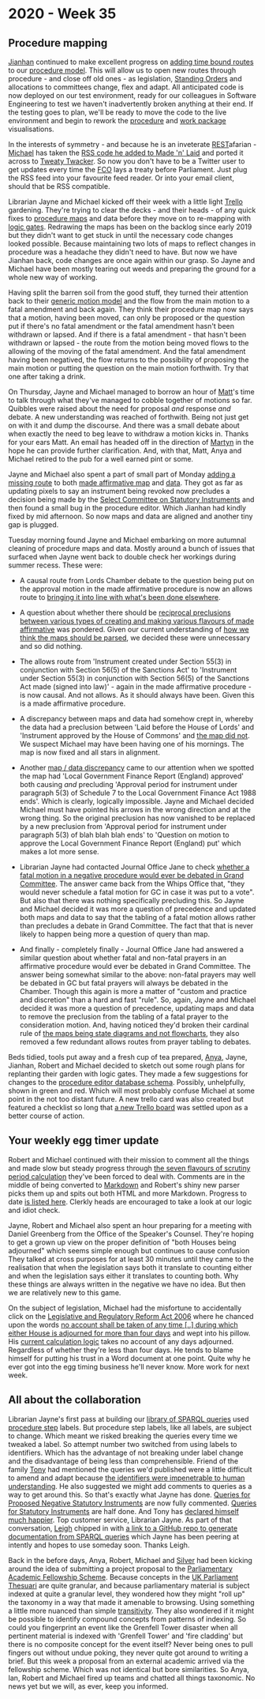 # 2020 - Week 35

## Procedure mapping

[Jianhan](https://twitter.com/jianhanzhu) continued to make excellent progress on [adding time bound routes](https://trello.com/c/CDGB80DD/57-time-bound-routes) to our [procedure model](https://ukparliament.github.io/ontologies/procedure/procedure-ontology.html). This will allow us to open new routes through procedure - and close off old ones - as legislation, [Standing Orders](https://www.parliament.uk/site-information/glossary/standing-orders/) and allocations to committees change, flex and adapt. All anticipated code is now deployed on our test environment, ready for our colleagues in Software Engineering to test we haven't inadvertently broken anything at their end. If the testing goes to plan, we'll be ready to move the code to the live environment and begin to rework the [procedure](https://procedures.azurewebsites.net/Procedures/1/graph) and [work package](https://procedures.azurewebsites.net/WorkPackages/3178/graph) visualisations.

In the interests of symmetry - and because he is an inveterate [REST](https://en.wikipedia.org/wiki/Representational_state_transfer)afarian - [Michael](http://twitter.com/fantasticlife) has taken the [RSS code he added to Made 'n' Laid](https://made-n-laid.herokuapp.com/instruments.rss) and ported it across to [Tweaty Twacker](https://tweaty-twacker.herokuapp.com/instruments.rss). So now you don't have to be a Twitter user to get updates every time the [FCO](https://www.gov.uk/government/organisations/foreign-commonwealth-office) lays a treaty before Parliament. Just plug the RSS feed into your favourite feed reader. Or into your email client, should that be RSS compatible.

Librarian Jayne and Michael kicked off their week with a little light [Trello](https://trello.com/b/HRIwjNQD/parliament-procedure) gardening. They're trying to clear the decks - and their heads - of any quick fixes to [procedure maps](https://ukparliament.github.io/ontologies/procedure/procedure-ontology.html#maps) and data before they move on to re-mapping with [logic gates](https://ukparliament.github.io/ontologies/procedure/procedure-ontology.html#d4e186). Redrawing the maps has been on the backlog since early 2019 but they didn't want to get stuck in until the necessary code changes looked possible. Because maintaining two lots of maps to reflect changes in procedure was a headache they didn't need to have. But now we have Jianhan back, code changes are once again within our grasp. So Jayne and Michael have been mostly tearing out weeds and preparing the ground for a whole new way of working.

Having split the barren soil from the good stuff, they turned their attention back to their [generic motion model](https://github.com/ukparliament/ontologies/blob/master/procedure/flowcharts/meta/motions/motion.png) and the flow from the main motion to a fatal amendment and back again. They think their procedure map now says that a motion, having been moved, can only be proposed or the question put if there's no fatal amendment or the fatal amendment hasn't been withdrawn or lapsed. And if there is a fatal amendment - that hasn't been withdrawn or lapsed - the route from the motion being moved flows to the allowing of the moving of the fatal amendment. And the fatal amendment having been negatived, the flow returns to the possibility of proposing the main motion or putting the question on the main motion forthwith. Try that one after taking a drink.

On Thursday, Jayne and Michael managed to borrow an hour of [Matt](https://twitter.com/MattKorris)'s time to talk through what they've managed to cobble together of motions so far. Quibbles were raised about the need for proposal *and* response *and* debate. A new understanding was reached of forthwith. Being not just get on with it and dump the discourse. And there was a small debate about when exactly the need to beg leave to withdraw a motion kicks in. Thanks for your ears Matt. An email has headed off in the direction of [Martyn](https://twitter.com/martynpatrick) in the hope he can provide further clarification. And, with that, Matt, Anya and Michael retired to the pub for a well earned pint or some.

Jayne and Michael also spent a part of small part of Monday [adding a missing route](https://trello.com/c/mFTWOpHT/174-made-affirmative-procedure-should-revoking-preclude-scsi-decision) to both [made affirmative map](https://ukparliament.github.io/ontologies/procedure/flowcharts/sis/made-affirmative.pdf) and [data](https://procedures.azurewebsites.net/Procedures/1/graph). They got as far as updating pixels to say an instrument being revoked now precludes a decision being made by
the [Select Committee on Statutory Instruments](https://committees.parliament.uk/committee/149/statutory-instruments-select-committee) and then found a small bug in the procedure editor. Which Jianhan had kindly fixed by mid afternoon. So now maps and data are aligned and another tiny gap is plugged.

Tuesday morning found Jayne and Michael embarking on more autumnal cleaning of procedure maps and data. Mostly around a bunch of issues that surfaced when Jayne went back to double check her workings during summer recess. These were:

* A causal route from Lords Chamber debate to the question being put on the approval motion in the made affirmative procedure is now an allows route to [bringing it into line with what's been done elsewhere](https://trello.com/c/bmUbIOjY/170-made-affirmative-procedure-should-commons-chamber-debate-cause-question-put).

* A question about whether there should be [reciprocal preclusions between various types of creating and making various flavours of made affirmative](https://trello.com/c/kjdgmmZg/175-made-affirmative-procedure-should-there-be-preclusion-routes-between-the-created-made-steps) was pondered. Given our current understanding of [how we think the maps should be parsed](https://ukparliament.github.io/ontologies/procedure/flowcharts/design-notes.html#how-is-a-procedure-map-parsed-in-the-context-of-a-work-package), we decided these were unnecessary and so did nothing.

* The allows route from 'Instrument created under Section 55(3) in conjunction with Section 56(5) of the Sanctions Act' to 'Instrument under Section 55(3) in conjunction with Section 56(5) of the Sanctions Act made (signed into law)' - again in the made affirmative procedure - is now causal. And not allows. As it should always have been. Given this is a made affirmative procedure.

* A discrepancy between maps and data had somehow crept in, whereby the data had a preclusion between 'Laid before the House of Lords' and 'Instrument approved by the House of Commons' and [the map did not](https://trello.com/c/gqAVgRFs/169-discrepancies-in-made-affirmative-data-map). We suspect Michael may have been having one of his mornings. The map is now fixed and all stars in alignment.

* Another [map / data discrepancy](https://trello.com/c/tLMHTcGn/178-wonky-precludes-in-made-affirmative) came to our attention when we spotted the map had 'Local Government Finance Report (England) approved' both causing *and* precluding 'Approval period for instrument under paragraph 5(3) of Schedule 7 to the Local Government Finance Act 1988 ends'. Which is clearly, logically impossible. Jayne and Michael decided Michael must have pointed his arrows in the wrong direction and at the wrong thing. So the original preclusion has now vanished to be replaced by a new preclusion from 'Approval period for instrument under paragraph 5(3) of blah blah blah ends' to 'Question on motion to approve the Local Government Finance Report (England) put' which makes a lot more sense.

* Librarian Jayne had contacted Journal Office Jane to check [whether a fatal motion in a negative procedure would ever be debated in Grand Committee](https://trello.com/c/dhh9AWm0/167-negative-procedures-in-the-lords-can-fatal-motions-be-debated-in-gc). The answer came back from the Whips Office that, "they would never schedule a fatal motion for GC in case it was put to a vote". But also that there was nothing specifically precluding this. So Jayne and Michael decided it was more a question of precedence and updated both maps and data to say that the tabling of a fatal motion allows rather than precludes a debate in Grand Committee. The fact that that is never likely to happen being more a question of query than map.

* And finally - completely finally - Journal Office Jane had answered a similar question about whether fatal and non-fatal prayers in an affirmative procedure would ever be debated in Grand Committee. The answer being somewhat similar to the above: non-fatal prayers may well be debated in GC but fatal prayers will always be debated in the Chamber. Though this again is more a matter of "custom and practice and discretion" than a hard and fast "rule". So, again, Jayne and Michael decided it was more a question of precedence, updating maps and data to remove the preclusion from the tabling of a fatal prayer to the consideration motion. And, having noticed they'd broken their cardinal rule of [the maps being state diagrams and not flowcharts](https://ukparliament.github.io/ontologies/procedure/flowcharts/design-notes.html#why-are-some-routes-not-recorded), they also removed a few redundant allows routes from prayer tabling to debates.

Beds tidied, tools put away and a fresh cup of tea prepared, [Anya](https://twitter.com/bitten_), Jayne, Jianhan, Robert and Michael decided to sketch out some rough plans for replanting their garden with logic gates. They made a few suggestions for changes to the [procedure editor database schema](https://github.com/ukparliament/ontologies/blob/master/procedure/meta/editor/schema.png). Possibly, unhelpfully, shown in green and red. Which will most probably confuse Michael at some point in the not too distant future. A new trello card was also created but featured a checklist so long that [a new Trello board](https://trello.com/b/nBCRWUdD/procedure-logic-gates) was settled upon as a better course of action.

## Your weekly egg timer update

Robert and Michael continued with their mission to comment all the things and made slow but steady progress through [the seven flavours of scrutiny period calculation](https://trello.com/c/VB9LwSFu/144-egg-timer-documentation) they've been forced to deal with. Comments are in the middle of being converted to [Markdown](https://en.wikipedia.org/wiki/Markdown) and Robert's shiny new parser picks them up and spits out both HTML and more Markdown. Progress to date [is listed here](http://parliament-calendar.herokuapp.com/meta/comments). Clerkly heads are encouraged to take a look at our logic and idiot check.

Jayne, Robert and Michael also spent an hour preparing for a meeting with Daniel Greenberg from the Office of the Speaker's Counsel. They're hoping to get a grown up view on the proper definition of "both Houses being adjourned" which seems simple enough but continues to cause confusion They talked at cross purposes for at least 30 minutes until they came to the realisation that when the legislation says both it translate to counting either and when the legislation says either it translates to counting both. Why these things are always written in the negative we have no idea. But then we are relatively new to this game.

On the subject of legislation, Michael had the misfortune to accidentally click on the [Legislative and Regulatory Reform Act 2006](https://www.legislation.gov.uk/ukpga/2006/51/contents) where he chanced upon the words [no account shall be taken of any time [..] during which either House is adjourned for more than four days](https://www.legislation.gov.uk/ukpga/2006/51/section/19) and wept into his pillow. His [current calculation logic](http://parliament-calendar.herokuapp.com/bicameral_parliamentary_days.rb.html) takes no account of any days adjourned. Regardless of whether they're less than four days. He tends to blame himself for putting his trust in a Word document at one point. Quite why he ever got into the egg timing business he'll never know. More work for next week.

## All about the collaboration 

Librarian Jayne's first pass at building our [library of SPARQL queries](https://ukparliament.github.io/ontologies/procedure/meta/queries/) used [procedure step](https://ukparliament.github.io/ontologies/procedure/procedure-ontology.html#d4e175) labels. But procedure step labels, like all labels, are subject to change. Which meant we risked breaking the queries every time we tweaked a label. So attempt number two switched from using labels to identifiers. Which has the advantage of not breaking under label change and the disadvantage of being less than comprehensible. Friend of the family [Tony](https://twitter.com/psychemedia) had mentioned the queries we'd published were a little difficult to amend and adapt because [the identifiers were impenetrable to human understanding](https://twitter.com/psychemedia/status/1283475530084429824). He also suggested we might add comments to queries as a way to get around this. So that's exactly what Jayne has done. [Queries for Proposed Negative Statutory Instruments](https://ukparliament.github.io/ontologies/procedure/meta/queries/instrument-types/proposed-negative-statutory-instruments/) are now fully commented. [Queries for Statutory Instruments](https://ukparliament.github.io/ontologies/procedure/meta/queries/instrument-types/statutory-instruments/) are half done. And Tony has [declared himself much happier](https://twitter.com/psychemedia/status/1297860151672700928). Top customer service, Librarian Jayne. As part of that conversation, [Leigh](https://twitter.com/ldodds) chipped in with [a link to a GitHub repo to generate documentation from SPARQL queries](https://twitter.com/ldodds/status/1297864667117891584) which Jayne has been peering at intently and hopes to use someday soon. Thanks Leigh.

Back in the before days, Anya, Robert, Michael and [Silver](https://twitter.com/silveroliver) had been kicking around the idea of submitting a project proposal to the [Parliamentary Academic Fellowship Scheme](https://www.parliament.uk/mps-lords-and-offices/offices/bicameral/post/fellowships/parliamentary-academic-fellowship-scheme/). Because concepts in the [UK Parliament Thesuari](http://www.data.parliament.uk/dataset/thesauri) are quite granular, and because parliamentary material is subject indexed at quite a granular level, they wondered how they might "roll up" the taxonomy in a way that made it amenable to browsing. Using something a little more nuanced than simple [transitivity](https://en.wikipedia.org/wiki/Transitive_relation). They also wondered if it might be possible to identify compound concepts from patterns of indexing. So could you fingerprint an event like the Grenfell Tower disaster when all pertinent material is indexed with 'Grenfell Tower' and 'fire cladding' but there is no composite concept for the event itself? Never being ones to pull fingers out without undue poking, they never quite got around to writing a brief. But this week a proposal from an external academic arrived via the fellowship scheme. Which was not identical but bore similarities. So Anya, Ian, Robert and Michael fired up teams and chatted all things taxonomic. No news yet but we will, as ever, keep you informed.



